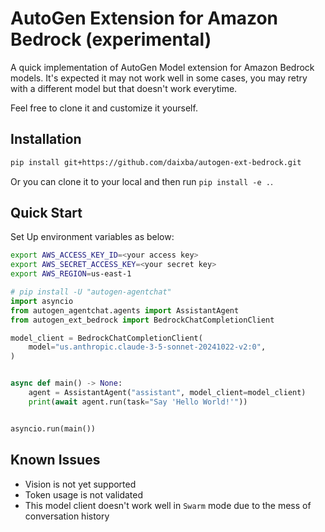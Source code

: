 # AutoGen Extension for Amazon Bedrock (experimental)

A quick implementation of AutoGen Model extension for Amazon Bedrock models. It's expected it may not work well in some cases, you may retry with a different model but that doesn't work everytime. 

Feel free to clone it and customize it yourself.

## Installation

```bash
pip install git+https://github.com/daixba/autogen-ext-bedrock.git
```

Or you can clone it to your local and then run `pip install -e .`.


## Quick Start

Set Up environment variables as below:

```bash
export AWS_ACCESS_KEY_ID=<your access key>
export AWS_SECRET_ACCESS_KEY=<your secret key>
export AWS_REGION=us-east-1
```

```python
# pip install -U "autogen-agentchat"
import asyncio
from autogen_agentchat.agents import AssistantAgent
from autogen_ext_bedrock import BedrockChatCompletionClient

model_client = BedrockChatCompletionClient(
    model="us.anthropic.claude-3-5-sonnet-20241022-v2:0",
)


async def main() -> None:
    agent = AssistantAgent("assistant", model_client=model_client)
    print(await agent.run(task="Say 'Hello World!'"))


asyncio.run(main())
```


## Known Issues

- Vision is not yet supported
- Token usage is not validated
- This model client doesn't work well in `Swarm` mode due to the mess of conversation history
